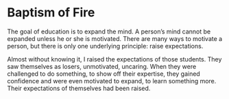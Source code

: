 # Baptism of Fire

The goal of education is to expand the mind. A person’s mind cannot be expanded unless he or she is motivated. There are many ways to motivate a person, but there is only one underlying principle: raise expectations.

Almost without knowing it, I raised the expectations of those students. They saw themselves as losers, unmotivated, uncaring. When they were challenged to do something, to show off their expertise, they gained confidence and were even motivated to expand, to learn something more. Their expectations of themselves had been raised.


